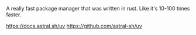 
A really fast package manager that was written in rust. Like it's 10-100 times faster.

https://docs.astral.sh/uv
https://github.com/astral-sh/uv